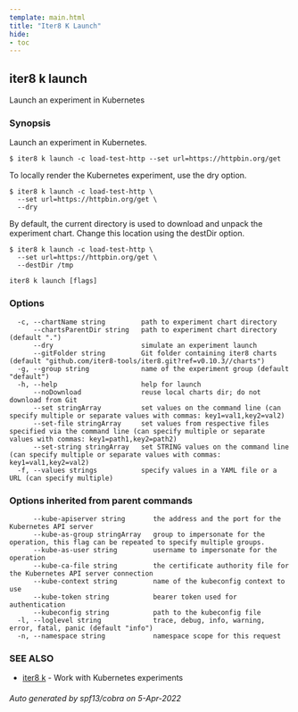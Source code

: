 ```yaml
---
template: main.html
title: "Iter8 K Launch"
hide:
- toc
---
```

## iter8 k launch

Launch an experiment in Kubernetes

### Synopsis


Launch an experiment in Kubernetes. 

	$ iter8 k launch -c load-test-http --set url=https://httpbin.org/get

To locally render the Kubernetes experiment, use the dry option.

	$ iter8 k launch -c load-test-http \
	  --set url=https://httpbin.org/get \
	  --dry

By default, the current directory is used to download and unpack the experiment chart. Change this location using the destDir option.

	$ iter8 k launch -c load-test-http \
	  --set url=https://httpbin.org/get \
	  --destDir /tmp


```
iter8 k launch [flags]
```

### Options

```
  -c, --chartName string         path to experiment chart directory
      --chartsParentDir string   path to experiment chart directory (default ".")
      --dry                      simulate an experiment launch
      --gitFolder string         Git folder containing iter8 charts (default "github.com/iter8-tools/iter8.git?ref=v0.10.3//charts")
  -g, --group string             name of the experiment group (default "default")
  -h, --help                     help for launch
      --noDownload               reuse local charts dir; do not download from Git
      --set stringArray          set values on the command line (can specify multiple or separate values with commas: key1=val1,key2=val2)
      --set-file stringArray     set values from respective files specified via the command line (can specify multiple or separate values with commas: key1=path1,key2=path2)
      --set-string stringArray   set STRING values on the command line (can specify multiple or separate values with commas: key1=val1,key2=val2)
  -f, --values strings           specify values in a YAML file or a URL (can specify multiple)
```

### Options inherited from parent commands

```
      --kube-apiserver string       the address and the port for the Kubernetes API server
      --kube-as-group stringArray   group to impersonate for the operation, this flag can be repeated to specify multiple groups.
      --kube-as-user string         username to impersonate for the operation
      --kube-ca-file string         the certificate authority file for the Kubernetes API server connection
      --kube-context string         name of the kubeconfig context to use
      --kube-token string           bearer token used for authentication
      --kubeconfig string           path to the kubeconfig file
  -l, --loglevel string             trace, debug, info, warning, error, fatal, panic (default "info")
  -n, --namespace string            namespace scope for this request
```

### SEE ALSO

* [iter8 k](iter8_k.md)	 - Work with Kubernetes experiments

###### Auto generated by spf13/cobra on 5-Apr-2022
